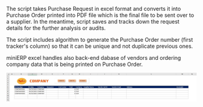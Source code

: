 <p>The script takes Purchase Request in excel format and converts it into Purchase Order printed into PDF file which is the final file to be sent over to a supplier. In the meantime, script saves and tracks down the request details for the further analysis or audits.</p>
<p>The script includes algorithm to generate the Purchase Order number (first tracker's column) so that it can be unique and not duplicate previous ones.</p>
<p>miniERP excel handles also back-end dabase of vendors and ordering company data that is being printed on Purchase Order.</p>
<img src="images/tracker.JPG">
